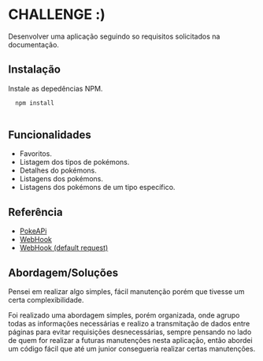 
# CHALLENGE :)

Desenvolver uma aplicação seguindo so requisitos solicitados na documentação.




## Instalação

Instale as depedências NPM.

```bash
  npm install 
 
```
    

## Funcionalidades

- Favoritos.
- Listagem dos tipos de pokémons.
- Detalhes do pokémons.
- Listagens dos pokémons.
- Listagens dos pokémons de um tipo específico.


## Referência

 - [PokeAPi](https://pokeapi.co/)
 - [WebHook](https://webhook.site/#!/307f99f8-aae9-44ef-8f93-f80bb3c6222e/78a154fd-6079-48ee-9b40-c23fa2c99d90/1)
 - [WebHook (default request)](https://webhook.site/307f99f8-aae9-44ef-8f93-f80bb3c6222e)


## Abordagem/Soluções

Pensei em realizar algo simples, fácil manutenção porém que tivesse um certa complexibilidade.

Foi realizado uma abordagem simples, porém organizada, onde agrupo todas as informações necessárias e realizo a transmitação de dados entre páginas para evitar requisições desnecessárias, sempre pensando no lado de quem for realizar a futuras manutenções nesta aplicação, então abordei um código fácil que até um junior consegueria realizar certas manutenções.

